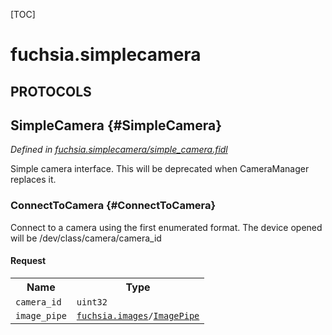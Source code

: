 [TOC]

# fuchsia.simplecamera


## **PROTOCOLS**

## SimpleCamera {#SimpleCamera}
*Defined in [fuchsia.simplecamera/simple_camera.fidl](https://fuchsia.googlesource.com/fuchsia/+/master/sdk/fidl/fuchsia.simplecamera/simple_camera.fidl#12)*

<p>Simple camera interface.  This will be deprecated when
CameraManager replaces it.</p>

### ConnectToCamera {#ConnectToCamera}

<p>Connect to a camera using the first enumerated format.
The device opened will be /dev/class/camera/camera_id</p>

#### Request
<table>
    <tr><th>Name</th><th>Type</th></tr>
    <tr>
            <td><code>camera_id</code></td>
            <td>
                <code>uint32</code>
            </td>
        </tr><tr>
            <td><code>image_pipe</code></td>
            <td>
                <code><a class='link' href='../fuchsia.images/'>fuchsia.images</a>/<a class='link' href='../fuchsia.images/#ImagePipe'>ImagePipe</a></code>
            </td>
        </tr></table>



















